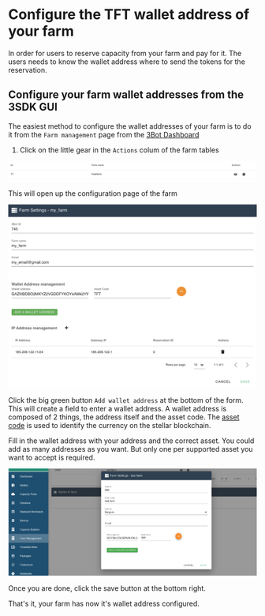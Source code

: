 # Configure the TFT wallet address of your farm

In order for users to reserve capacity from your farm and pay for it. The users needs to know the wallet address where to send the tokens for the reservation.

## Configure your farm wallet addresses from the 3SDK GUI

The easiest method to configure the wallet addresses of your farm is to do it from the `Farm management` page from the [3Bot Dashboard](3bot_farm_mgmt)

1. Click on the little gear in the `Actions` colum of the farm tables

![farm table](img/farm_table_configure.png)

This will open up the configuration page of the farm

![](img/farm_configuration.png)

Click the big green button `Add wallet address` at the bottom of the form. This will create a field to enter a wallet address.
A wallet address is composed of 2 things, the address itself and the asset code. The [asset code](https://github.com/threefoldfoundation/tft-stellar/#tft) is used to identify the currency on the stellar blockchain.

Fill in the wallet address with your address and the correct asset. You could add as many addresses as you want. But only one per supported asset you want to accept is required.

![](img/save_farm.png)

Once you are done, click the save button at the bottom right.

That's it, your farm has now it's wallet address configured.